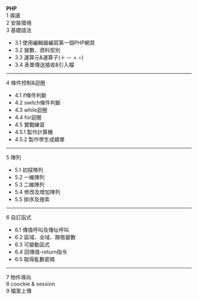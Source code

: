 **PHP**<br>
1 導讀<br>
2 安裝環境<br>
3 基礎語法<br>
  * 3.1 使用編輯器編寫第一個PHP網頁<br>
  * 3.2 變數、資料型別<br>
  * 3.3 運算元&運算子(＋ － × ÷)<br>
  * 3.4 表單傳送接收&引入檔<br>
***
4 條件控制&迴圈<br>
  * 4.1 if條件判斷<br>
  * 4.2 switch條件判斷<br>
  * 4.3 while迴圈<br>
  * 4.4 for迴圈<br>
  * 4.5 實戰練習<br>
  * 4.5.1 製作計算機<br>
  * 4.5.2 製作學生成績單<br>
***
5 陣列<br>
  * 5.1 初探陣列<br>
  * 5.2 一維陣列<br>
  * 5.3 二維陣列<br>
  * 5.4 修改及增加陣列<br>
  * 5.5 排序及搜索<br>
***
6 自訂函式<br>
  * 6.1 傳值呼叫及傳址呼叫<br>
  * 6.2 區域、全域、靜態變數<br>
  * 6.3 可變動函式<br>
  * 6.4 回傳值-return指令<br>
  * 6.5 取得亂數密碼<br>
***
7 物件導向<br>
8 coockie & session<br>
9 檔案上傳<br>
